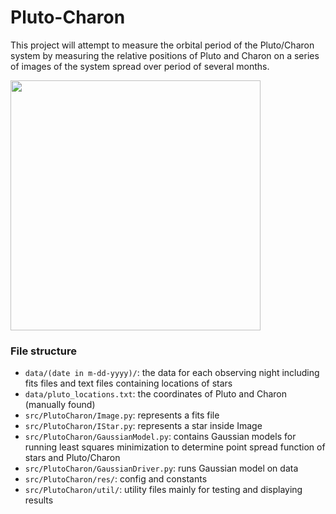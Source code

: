 # Pluto-Charon
This project will attempt to measure the orbital period of the Pluto/Charon system by measuring the relative positions of Pluto and Charon on a series of images of the system spread over period of several months.

<img src="https://user-images.githubusercontent.com/73449574/154826770-9b3ed249-0936-4aa6-bcd3-64b136617b74.png" width="400" />

### File structure
* `data/(date in m-dd-yyyy)/`: the data for each observing night including fits files and text files containing locations of stars
* `data/pluto_locations.txt`: the coordinates of Pluto and Charon (manually found)
* `src/PlutoCharon/Image.py`: represents a fits file
* `src/PlutoCharon/IStar.py`: represents a star inside Image
* `src/PlutoCharon/GaussianModel.py`: contains Gaussian models for running least squares minimization to determine point spread function of stars and Pluto/Charon
* `src/PlutoCharon/GaussianDriver.py`: runs Gaussian model on data
* `src/PlutoCharon/res/`: config and constants
* `src/PlutoCharon/util/`: utility files mainly for testing and displaying results
